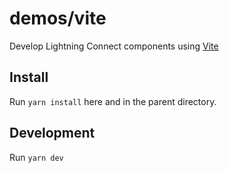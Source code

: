 # demos/vite

Develop Lightning Connect components using [Vite](https://vitejs.dev/)

## Install

Run `yarn install` here and in the parent directory.

## Development

Run `yarn dev`
